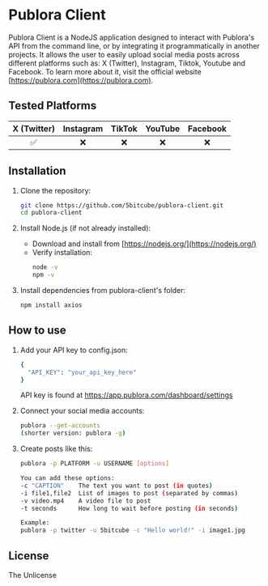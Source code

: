 # Publora Client

Publora Client is a NodeJS application designed to interact with Publora's API from the command line, or by integrating it programmatically in another projects. It allows the user to easily upload social media posts across different platforms such as: X (Twitter), Instagram, Tiktok, Youtube and Facebook. To learn more about it, visit the official website [https://publora.com](https://publora.com).

## Tested Platforms

| X (Twitter) | Instagram | TikTok | YouTube | Facebook |
|:-----------:|:---------:|:------:|:-------:|:--------:|
|     ✅      |    ❌     |   ❌   |   ❌    |    ❌    |


## Installation

1. Clone the repository:

   ```sh
   git clone https://github.com/5bitcube/publora-client.git
   cd publora-client
   ```

2. Install Node.js (if not already installed):

   - Download and install from [https://nodejs.org/](https://nodejs.org/)
   - Verify installation:
     ```sh
     node -v
     npm -v
     ```

3. Install dependencies from publora-client's folder:

   ```sh
   npm install axios
   ```
## How to use

1. Add your API key to config.json:

   ```sh
   {
     "API_KEY": "your_api_key_here"
   }
   ```
   API key is found at https://app.publora.com/dashboard/settings

2. Connect your social media accounts:

   ```sh
   publora --get-accounts
   (shorter version: publora -g)
   ```

3. Create posts like this:

   ```sh
   publora -p PLATFORM -u USERNAME [options]

   You can add these options:
   -c "CAPTION"    The text you want to post (in quotes)
   -i file1,file2  List of images to post (separated by commas)
   -v video.mp4    A video file to post
   -t seconds      How long to wait before posting (in seconds)

   Example:
   publora -p twitter -u 5bitcube -c "Hello world!" -i image1.jpg
   ```

## License

The Unlicense